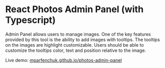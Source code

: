 # React Photos Admin Panel (with Typescript)

Admin Panel allows users to manage images. One of the key features provided by this tool is the ability to add images with tooltips. The tooltips on the images are highlight customizable. Users should be able to customize the tooltips color, text and position relative to the image.

Live demo: [mparfenchuk.github.io/photos-admin-panel](https://mparfenchuk.github.io/photos-admin-panel)
